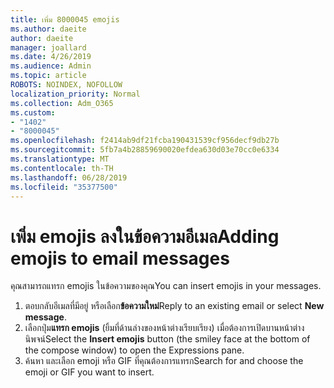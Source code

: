 ```yaml
---
title: เพิ่ม 8000045 emojis
ms.author: daeite
author: daeite
manager: joallard
ms.date: 4/26/2019
ms.audience: Admin
ms.topic: article
ROBOTS: NOINDEX, NOFOLLOW
localization_priority: Normal
ms.collection: Adm_O365
ms.custom:
- "1402"
- "8000045"
ms.openlocfilehash: f2414ab9df21fcba190431539cf956decf9db27b
ms.sourcegitcommit: 5fb7a4b28859690020efdea630d03e70cc0e6334
ms.translationtype: MT
ms.contentlocale: th-TH
ms.lasthandoff: 06/28/2019
ms.locfileid: "35377500"
---
```

# <a name="adding-emojis-to-email-messages"></a><span data-ttu-id="babbc-102">เพิ่ม emojis ลงในข้อความอีเมล</span><span class="sxs-lookup"><span data-stu-id="babbc-102">Adding emojis to email messages</span></span>

<span data-ttu-id="babbc-103">คุณสามารถแทรก emojis ในข้อความของคุณ</span><span class="sxs-lookup"><span data-stu-id="babbc-103">You can insert emojis in your messages.</span></span>

1. <span data-ttu-id="babbc-104">ตอบกลับอีเมลที่มีอยู่ หรือเลือก**ข้อความใหม่**</span><span class="sxs-lookup"><span data-stu-id="babbc-104">Reply to an existing email or select **New message**.</span></span>
1. <span data-ttu-id="babbc-105">เลือกปุ่ม**แทรก emojis** (ยิ้มที่ด้านล่างของหน้าต่างเรียบเรียง) เมื่อต้องการเปิดบานหน้าต่างนิพจน์</span><span class="sxs-lookup"><span data-stu-id="babbc-105">Select the **Insert emojis** button (the smiley face at the bottom of the compose window) to open the Expressions pane.</span></span>
1. <span data-ttu-id="babbc-106">ค้นหา และเลือก emoji หรือ GIF ที่คุณต้องการแทรก</span><span class="sxs-lookup"><span data-stu-id="babbc-106">Search for and choose the emoji or GIF you want to insert.</span></span>
